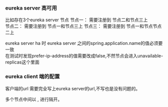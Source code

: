 ### eureka server 高可用  
比如存在3个eureka server 节点
节点一： 需要注册到 节点二和节点三上  
节点二： 需要注册到 节点一和节点三上
节点三： 需要注册到 节点一和节点节点二上  

eureka server ha 时 eureka server 之间的spring.application.name的值必须要一致  
在测试时发现prefer-ip-address的值需要改成false,不然节点会进入unavailable-replicas这个里面

### eureka client 端的配置  
客户端的url 需要完全写上eureka server的url,不写也是没有问题的。  


多个节点中间以 , 进行隔开。  

